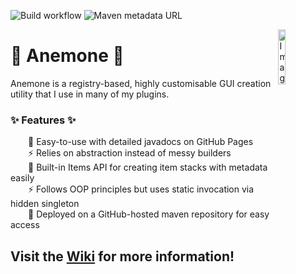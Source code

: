 ![Build workflow](https://github.com/bluelhf/Anemone/actions/workflows/release.yml/badge.svg?branch=trunk)
![Maven metadata URL](https://img.shields.io/maven-metadata/v?color=%23817CD1&metadataUrl=https%3A%2F%2Fraw.githubusercontent.com%2Fbluelhf%2FAnemone%2Fmvn-repo%2Fio%2Fgithub%2Fbluelhf%2FAnemone%2Fmaven-metadata.xml)

<img align="right" src="https://imgur.com/v0dRZQa.png" alt="Image of an Anemone" width="15%"/>

# 🔮 Anemone 🔮

Anemone is a registry-based, highly customisable GUI creation utility that I use in many of my plugins.

### ✨ Features ✨
&emsp;&emsp;💜 Easy-to-use with detailed javadocs on GitHub Pages  
&emsp;&emsp;⚡ Relies on abstraction instead of messy builders  
&emsp;&emsp;💜 Built-in Items API for creating item stacks with metadata easily  
&emsp;&emsp;⚡ Follows OOP principles but uses static invocation via hidden singleton  
&emsp;&emsp;💜 Deployed on a GitHub-hosted maven repository for easy access  

## Visit the [Wiki](https://github.com/bluelhf/Anemone/wiki) for more information!
